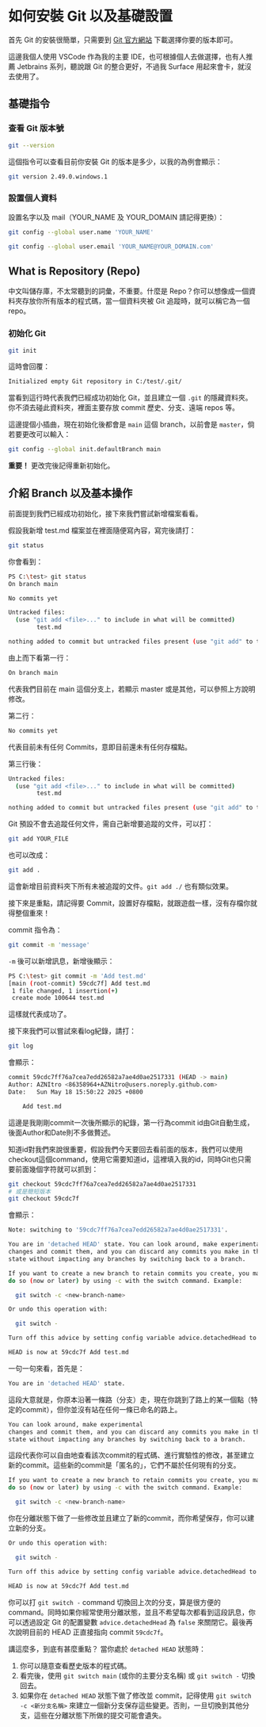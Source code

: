 # 如何安裝 Git 以及基礎設置

首先 Git 的安裝很簡單，只需要到 [Git 官方網站](https://git-scm.com/downloads) 下載選擇你要的版本即可。

這邊我個人使用 VSCode 作為我的主要 IDE，也可根據個人去做選擇，也有人推薦 Jetbrains 系列，聽說跟 Git 的整合更好，不過我 Surface 用起來會卡，就沒去使用了。

## 基礎指令

### 查看 Git 版本號

```bash
git --version
```

這個指令可以查看目前你安裝 Git 的版本是多少，以我的為例會顯示：

```bash
git version 2.49.0.windows.1
```

### 設置個人資料

設置名字以及 mail（YOUR_NAME 及 YOUR_DOMAIN 請記得更換）：

```bash
git config --global user.name 'YOUR_NAME'
```

```bash
git config --global user.email 'YOUR_NAME@YOUR_DOMAIN.com'
```

## What is Repository (Repo)

中文叫儲存庫，不太常聽到的詞彙，不重要。什麼是 Repo？你可以想像成一個資料夾存放你所有版本的程式碼，當一個資料夾被 Git 追蹤時，就可以稱它為一個 repo。

### 初始化 Git

```bash
git init
```

這時會回覆：

```bash
Initialized empty Git repository in C:/test/.git/
```

當看到這行時代表我們已經成功初始化 Git，並且建立一個 `.git` 的隱藏資料夾。你不須去碰此資料夾，裡面主要存放 commit 歷史、分支、遠端 repos 等。

這邊提個小插曲，現在初始化後都會是 `main` 這個 branch，以前會是 `master`，倘若要更改可以輸入：

```bash
git config --global init.defaultBranch main
```

**重要！** 更改完後記得重新初始化。

## 介紹 Branch 以及基本操作

前面提到我們已經成功初始化，接下來我們嘗試新增檔案看看。

假設我新增 test.md 檔案並在裡面隨便寫內容，寫完後請打：

```bash
git status
```

你會看到：

```bash
PS C:\test> git status
On branch main

No commits yet

Untracked files:
  (use "git add <file>..." to include in what will be committed)
        test.md

nothing added to commit but untracked files present (use "git add" to track)
```

由上而下看第一行：

```bash
On branch main
```

代表我們目前在 main 這個分支上，若顯示 master 或是其他，可以參照上方說明修改。

第二行：

```bash
No commits yet
```

代表目前未有任何 Commits，意即目前還未有任何存檔點。

第三行後：

```bash
Untracked files:
  (use "git add <file>..." to include in what will be committed)
        test.md

nothing added to commit but untracked files present (use "git add" to track)
```

Git 預設不會去追蹤任何文件，需自己新增要追蹤的文件，可以打：

```bash
git add YOUR_FILE
```

也可以改成：

```bash
git add .
```

這會新增目前資料夾下所有未被追蹤的文件。`git add ./` 也有類似效果。

接下來是重點，請記得要 Commit，設置好存檔點，就跟遊戲一樣，沒有存檔你就得整個重來！

commit 指令為：

```bash
git commit -m 'message'
```

`-m` 後可以新增訊息，新增後顯示：

```bash
PS C:\test> git commit -m 'Add test.md'
[main (root-commit) 59cdc7f] Add test.md
 1 file changed, 1 insertion(+)
 create mode 100644 test.md
```

這樣就代表成功了。

接下來我們可以嘗試來看log紀錄，請打：

```bash
git log
```

會顯示：

```bash
commit 59cdc7ff76a7cea7edd26582a7ae4d0ae2517331 (HEAD -> main)
Author: AZNItro <86358964+AZNitro@users.noreply.github.com>
Date:   Sun May 18 15:50:22 2025 +0800

    Add test.md
```

這邊是我剛剛commit一次後所顯示的紀錄，第一行為commit id由Git自動生成，後面Author和Date則不多做贅述。

知道id對我們來說很重要，假設我們今天要回去看前面的版本，我們可以使用checkout這個command，使用它需要知道id，這裡填入我的id，同時Git也只需要前面幾個字符就可以抓到：

```bash
git checkout 59cdc7ff76a7cea7edd26582a7ae4d0ae2517331
# 或是簡短版本
git checkout 59cdc7f
```

會顯示：

```bash
Note: switching to '59cdc7ff76a7cea7edd26582a7ae4d0ae2517331'.

You are in 'detached HEAD' state. You can look around, make experimental
changes and commit them, and you can discard any commits you make in this
state without impacting any branches by switching back to a branch.

If you want to create a new branch to retain commits you create, you may
do so (now or later) by using -c with the switch command. Example:

  git switch -c <new-branch-name>

Or undo this operation with:

  git switch -

Turn off this advice by setting config variable advice.detachedHead to false

HEAD is now at 59cdc7f Add test.md
```

一句一句來看，首先是：

```bash
You are in 'detached HEAD' state. 
```

這段大意就是，你原本沿著一條路（分支）走，現在你跳到了路上的某一個點（特定的commit），但你並沒有站在任何一條已命名的路上。

```bash
You can look around, make experimental
changes and commit them, and you can discard any commits you make in this
state without impacting any branches by switching back to a branch.
```

這段代表你可以自由地查看該次commit的程式碼、進行實驗性的修改，甚至建立新的commit。這些新的commit是「匿名的」，它們不屬於任何現有的分支。

```bash
If you want to create a new branch to retain commits you create, you may
do so (now or later) by using -c with the switch command. Example:

  git switch -c <new-branch-name>
```

你在分離狀態下做了一些修改並且建立了新的commit，而你希望保存，你可以建立新的分支。

```bash
Or undo this operation with:

  git switch -

Turn off this advice by setting config variable advice.detachedHead to false

HEAD is now at 59cdc7f Add test.md
```

你可以打 `git switch -` command 切換回上次的分支，算是很方便的command。同時如果你經常使用分離狀態，並且不希望每次都看到這段訊息，你可以透過設定 Git 的配置變數 `advice.detachedHead` 為 `false` 來關閉它。最後再次說明目前的 HEAD 正直接指向 commit `59cdc7f`。

講這麼多，到底有甚麼重點？
當你處於 `detached HEAD` 狀態時：
1.  你可以隨意查看歷史版本的程式碼。
2.  看完後，使用 `git switch main` (或你的主要分支名稱) 或 `git switch -` 切換回去。
3.  如果你在 `detached HEAD` 狀態下做了修改並 commit，記得使用 `git switch -c <新分支名稱>` 來建立一個新分支保存這些變更。否則，一旦切換到其他分支，這些在分離狀態下所做的提交可能會遺失。